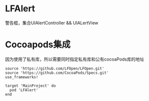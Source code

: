 # LFAlert
警告框，集合UIAlertController &amp;&amp; UIALertView

# Cocoapods集成
因为使用了私有库，所以需要同时指定私有库和公有cocoaPods库的地址
```
source 'https://github.com/LFOpen/LFOpen.git'
source 'https://github.com/CocoaPods/Specs.git'
use_frameworks!

target 'MainProject' do
  pod 'LFAlert'
end
```
